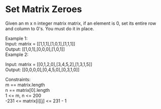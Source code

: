 #  Set Matrix Zeroes #

Given an m x n integer matrix matrix, if an element is 0, set its entire row and column to 0's.
You must do it in place.


Example 1:
<br/>
Input: matrix = [[1,1,1],[1,0,1],[1,1,1]]
<br/>
Output: [[1,0,1],[0,0,0],[1,0,1]]
<br/>
Example 2:


Input: matrix = [[0,1,2,0],[3,4,5,2],[1,3,1,5]]
<br/>
Output: [[0,0,0,0],[0,4,5,0],[0,3,1,0]]
 <br/>

Constraints:
<br/>
m == matrix.length
<br/>
n == matrix[0].length
<br/>
1 <= m, n <= 200
<br/>
-231 <= matrix[i][j] <= 231 - 1
